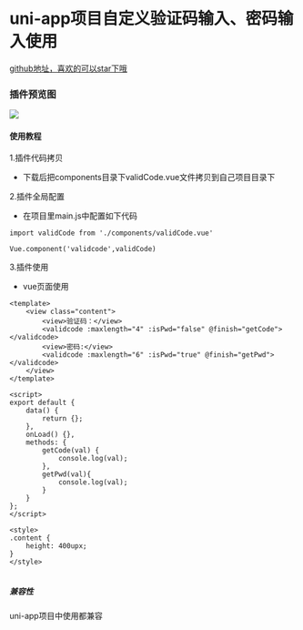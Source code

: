# uni-app项目自定义验证码输入、密码输入使用

[github地址，喜欢的可以star下哦](https://github.com/xiaowang1314/uniapp-plugin-collections/blob/master/markdowns/validecode.md)

### 插件预览图
![](https://github.com/xiaowang1314/u-validcode/blob/master/static/validecode.gif)

#### 使用教程

1.插件代码拷贝

- 下载后把components目录下validCode.vue文件拷贝到自己项目目录下

2.插件全局配置

- 在项目里main.js中配置如下代码

```
import validCode from './components/validCode.vue'

Vue.component('validcode',validCode)

```

3.插件使用

- vue页面使用

```
<template>
	<view class="content">
		<view>验证码：</view>
		<validcode :maxlength="4" :isPwd="false" @finish="getCode"></validcode>
		<view>密码:</view>
		<validcode :maxlength="6" :isPwd="true" @finish="getPwd"></validcode>
	</view>
</template>

<script>
export default {
	data() {
		return {};
	},
	onLoad() {},
	methods: {
		getCode(val) {
			console.log(val);
		},
		getPwd(val){
			console.log(val);
		}
	}
};
</script>

<style>
.content {
	height: 400upx;
}
</style>


```


##### 兼容性
uni-app项目中使用都兼容